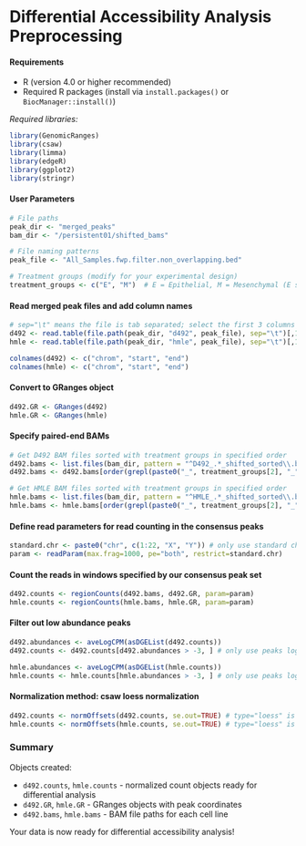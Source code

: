 # Differential Accessibility Analysis Preprocessing 

#### Requirements

- R (version 4.0 or higher recommended)
- Required R packages (install via `install.packages()` or `BiocManager::install()`)

*Required libraries:*

```r
library(GenomicRanges)
library(csaw)
library(limma)
library(edgeR)
library(ggplot2)
library(stringr)
```

#### User Parameters

```r
# File paths
peak_dir <- "merged_peaks"
bam_dir <- "/persistent01/shifted_bams"

# File naming patterns
peak_file <- "All_Samples.fwp.filter.non_overlapping.bed"

# Treatment groups (modify for your experimental design)
treatment_groups <- c("E", "M")  # E = Epithelial, M = Mesenchymal (E samples will come first)
```

#### Read merged peak files and add column names

```r
# sep="\t" means the file is tab separated; select the first 3 columns
d492 <- read.table(file.path(peak_dir, "d492", peak_file), sep="\t")[,1:3]
hmle <- read.table(file.path(peak_dir, "hmle", peak_file), sep="\t")[,1:3]

colnames(d492) <- c("chrom", "start", "end")
colnames(hmle) <- c("chrom", "start", "end")
```

#### Convert to GRanges object

```r
d492.GR <- GRanges(d492)
hmle.GR <- GRanges(hmle)
```

#### Specify paired-end BAMs

```r
# Get D492 BAM files sorted with treatment groups in specified order
d492.bams <- list.files(bam_dir, pattern = "^D492_.*_shifted_sorted\\.bam$", full.names = TRUE)
d492.bams <- d492.bams[order(grepl(paste0("_", treatment_groups[2], "_"), d492.bams), d492.bams)]

# Get HMLE BAM files sorted with treatment groups in specified order  
hmle.bams <- list.files(bam_dir, pattern = "^HMLE_.*_shifted_sorted\\.bam$", full.names = TRUE)
hmle.bams <- hmle.bams[order(grepl(paste0("_", treatment_groups[2], "_"), hmle.bams), hmle.bams)]
```

#### Define read parameters for read counting in the consensus peaks

```r
standard.chr <- paste0("chr", c(1:22, "X", "Y")) # only use standard chromosomes 
param <- readParam(max.frag=1000, pe="both", restrict=standard.chr) 
```

#### Count the reads in windows specified by our consensus peak set

```r
d492.counts <- regionCounts(d492.bams, d492.GR, param=param)
hmle.counts <- regionCounts(hmle.bams, hmle.GR, param=param)
```

#### Filter out low abundance peaks

```r
d492.abundances <- aveLogCPM(asDGEList(d492.counts))
d492.counts <- d492.counts[d492.abundances > -3, ] # only use peaks logCPM > -3

hmle.abundances <- aveLogCPM(asDGEList(hmle.counts))
hmle.counts <- hmle.counts[hmle.abundances > -3, ] # only use peaks logCPM > -3
```

#### Normalization method: csaw loess normalization

```r
d492.counts <- normOffsets(d492.counts, se.out=TRUE) # type="loess" is now default
hmle.counts <- normOffsets(hmle.counts, se.out=TRUE) # type="loess" is now default
```

### Summary

Objects created:
- `d492.counts`, `hmle.counts` - normalized count objects ready for differential analysis
- `d492.GR`, `hmle.GR` - GRanges objects with peak coordinates  
- `d492.bams`, `hmle.bams` - BAM file paths for each cell line

Your data is now ready for differential accessibility analysis!